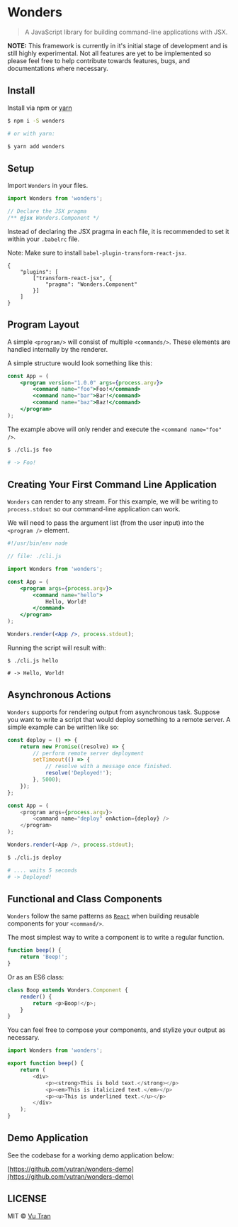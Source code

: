 # Wonders

> A JavaScript library for building command-line applications with JSX.

**NOTE:** This framework is currently in it's initial stage of development and is still highly experimental. Not all features are yet to be implemented so please feel free to help contribute towards features, bugs, and documentations where necessary.

## Install

Install via npm or [yarn](https://yarnpkg.com)

```bash
$ npm i -S wonders

# or with yarn:

$ yarn add wonders
```

## Setup

Import `Wonders` in your files.

```js
import Wonders from 'wonders';

// Declare the JSX pragma
/** @jsx Wonders.Component */
```

Instead of declaring the JSX pragma in each file, it is recommended to set it within your `.babelrc` file.

Note: Make sure to install `babel-plugin-transform-react-jsx`.

```
{
    "plugins": [
        ["transform-react-jsx", {
            "pragma": "Wonders.Component"
        }]
    ]
}
```

## Program Layout

A simple `<program/>` will consist of multiple `<commands/>`. These elements are handled internally by the renderer.

A simple structure would look something like this:

```jsx
const App = (
    <program version="1.0.0" args={process.argv}>
        <command name="foo">Foo!</command>
        <command name="bar">Bar!</command>
        <command name="baz">Baz!</command>
    </program>
);
```

The example above will only render and execute the `<command name="foo" />`.

```bash
$ ./cli.js foo

# -> Foo!
```

## Creating Your First Command Line Application

`Wonders` can render to any stream. For this example, we will be writing to `process.stdout` so our command-line application can work.

We will need to pass the argument list (from the user input) into the `<program />` element.

```jsx
#!/usr/bin/env node

// file: ./cli.js

import Wonders from 'wonders';

const App = (
    <program args={process.argv}>
        <command name="hello">
            Hello, World!
        </command>
    </program>
);

Wonders.render(<App />, process.stdout);
```

Running the script will result with:

```
$ ./cli.js hello

# -> Hello, World!
```

## Asynchronous Actions

`Wonders` supports for rendering output from asynchronous task. Suppose you want to write a script that would deploy something to a remote server. A simple example can be written like so:

```js
const deploy = () => {
    return new Promise((resolve) => {
        // perform remote server deployment
        setTimeout(() => {
            // resolve with a message once finished.
            resolve('Deployed!');
        }, 5000);
    });
};

const App = (
    <program args={process.argv}>
        <command name="deploy" onAction={deploy} />
    </program>
);

Wonders.render(<App />, process.stdout);
```

```bash
$ ./cli.js deploy

# .... waits 5 seconds
# -> Deployed!
```

## Functional and Class Components

`Wonders` follow the same patterns as [`React`](https://github.com/facebook/react) when building reusable components for your `<command/>`.

The most simplest way to write a component is to write a regular function.

```js
function beep() {
    return 'Beep!';
}
```

Or as an ES6 class:

```js
class Boop extends Wonders.Component {
    render() {
        return <p>Boop!</p>;
    }
}
```

You can feel free to compose your components, and stylize your output as necessary.

```js
import Wonders from 'wonders';

export function beep() {
    return (
        <div>
            <p><strong>This is bold text.</strong></p>
            <p><em>This is italicized text.</em></p>
            <p><u>This is underlined text.</u></p>
        </div>
    );
}
```

## Demo Application

See the codebase for a working demo application below:

[https://github.com/vutran/wonders-demo](https://github.com/vutran/wonders-demo)

## LICENSE

MIT © [Vu Tran](https://github.com/vutran/)
